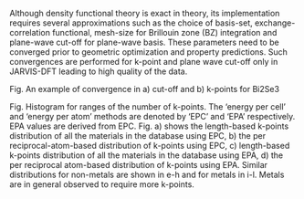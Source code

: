 Although density functional theory is exact in theory, its implementation requires several approximations such as the choice of basis-set, exchange-correlation functional, mesh-size for Brillouin zone (BZ) integration and plane-wave cut-off for plane-wave basis. These parameters need to be converged prior to geometric optimization and property predictions. Such convergences are performed for k-point and plane wave cut-off only in JARVIS-DFT leading to high quality of the data.
 
Fig.  An example of convergence in a) cut-off and b) k-points for Bi2Se3
 
Fig. Histogram for ranges of the number of k-points. The ‘energy per cell’ and ‘energy per atom’ methods are denoted by ‘EPC’ and ‘EPA’ respectively. EPA values are derived from EPC.  Fig. a) shows the length-based k-points distribution of all the materials in the database using EPC, b) the per reciprocal-atom-based distribution of k-points using EPC, c) length-based k-points distribution of all the materials in the database using EPA, d) the per reciprocal atom-based distribution of k-points using EPA. Similar distributions for non-metals are shown in e-h and for metals in i-l. Metals are in general observed to require more k-points. 
